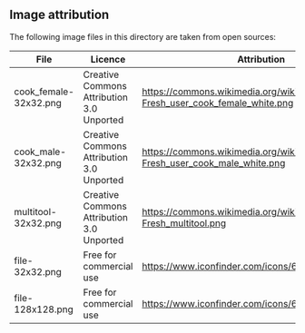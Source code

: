 ## Image attribution

The following image files in this directory are taken from open sources:

| File                  | Licence                                   | Attribution                                                                   |
| --------------------- | ----------------------------------------- | ----------------------------------------------------------------------------- |
| cook_female-32x32.png | Creative Commons Attribution 3.0 Unported | https://commons.wikimedia.org/wiki/File:Farm-Fresh_user_cook_female_white.png |
| cook_male-32x32.png   | Creative Commons Attribution 3.0 Unported | https://commons.wikimedia.org/wiki/File:Farm-Fresh_user_cook_male_white.png   |
| multitool-32x32.png   | Creative Commons Attribution 3.0 Unported | https://commons.wikimedia.org/wiki/File:Farm-Fresh_multitool.png              |
| file-32x32.png        | Free for commercial use                   | https://www.iconfinder.com/icons/66768/file_info_icon                         |
| file-128x128.png      | Free for commercial use                   | https://www.iconfinder.com/icons/66768/file_info_icon                         |